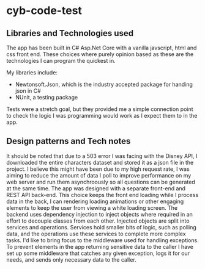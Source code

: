# cyb-code-test

## Libraries and Technologies used

The app has been built in C# Asp.Net Core with a vanilla javscript, html and css front end.
These choices where purely opinion based as these are the technologies I can program the quickest in.

My libraries include:
- Newtonsoft.Json, which is the industry accepted package for handing json in C#
- NUnit, a testing package

Tests were a stretch goal, but they provided me a simple connection point to check the logic I was programming would work as I expect them to in the app.

## Design patterns and Tech notes

It should be noted that due to a 503 error I was facing with the Disney API, I downloaded the entire characters dataset and stored it as a json file in the project. I believe this might have been due to my high request rate, I was aiming to reduce the amount of data I poll to improve performance on my web server and run them asynchroously so all questions can be generated at the same time.
The app was designed with a separate front-end and REST API back-end. This choice keeps the front end loading while I process data in the back, I can rendering loading animations or other engaging elements to keep the user from viewing a white loading screen.
The backend uses dependency injection to inject objects where required in an effort to decouple classes from each other. Injected objects are split into services and operations. Services hold smaller bits of logic, such as polling data, and the operations use these services to complete more complex tasks.
I'd like to bring focus to the middleware used for handling exceptions. To prevent elements in the app returning sensitive data to the caller I have set up some middleware that catches any given exception, logs it for our needs, and sends only necessary data to the caller.
